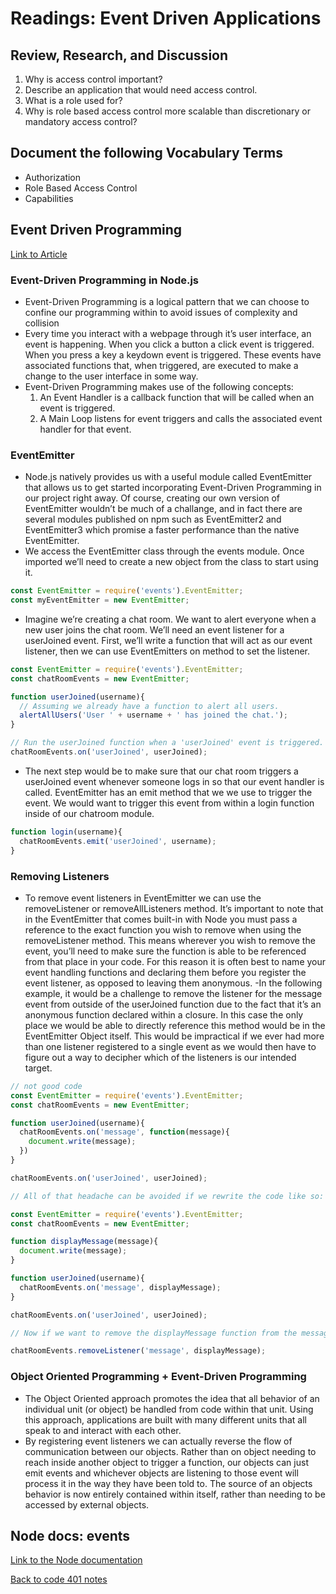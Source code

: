 
# Readings: Event Driven Applications

## Review, Research, and Discussion

1. Why is access control important?
1. Describe an application that would need access control.
1. What is a role used for?
1. Why is role based access control more scalable than discretionary or mandatory access control?

## Document the following Vocabulary Terms

- Authorization
- Role Based Access Control
- Capabilities

## Event Driven Programming

[Link to Article](https://www.digitalocean.com/community/tutorials/nodejs-event-driven-programming)

### Event-Driven Programming in Node.js

- Event-Driven Programming is a logical pattern that we can choose to confine our programming within to avoid issues of complexity and collision
- Every time you interact with a webpage through it’s user interface, an event is happening. When you click a button a click event is triggered. When you press a key a keydown event is triggered. These events have associated functions that, when triggered, are executed to make a change to the user interface in some way.
- Event-Driven Programming makes use of the following concepts:
  1. An Event Handler is a callback function that will be called when an event is triggered.
  1. A Main Loop listens for event triggers and calls the associated event handler for that event.

### EventEmitter

- Node.js natively provides us with a useful module called EventEmitter that allows us to get started incorporating Event-Driven Programming in our project right away. Of course, creating our own version of EventEmitter wouldn’t be much of a challange, and in fact there are several modules published on npm such as EventEmitter2 and EventEmitter3 which promise a faster performance than the native EventEmitter.
- We access the EventEmitter class through the events module. Once imported we’ll need to create a new object from the class to start using it.

```js
const EventEmitter = require('events').EventEmitter;
const myEventEmitter = new EventEmitter;
```

- Imagine we’re creating a chat room. We want to alert everyone when a new user joins the chat room. We’ll need an event listener for a userJoined event. First, we’ll write a function that will act as our event listener, then we can use EventEmitters on method to set the listener.

```js
const EventEmitter = require('events').EventEmitter;
const chatRoomEvents = new EventEmitter;

function userJoined(username){
  // Assuming we already have a function to alert all users.
  alertAllUsers('User ' + username + ' has joined the chat.');
}

// Run the userJoined function when a 'userJoined' event is triggered.
chatRoomEvents.on('userJoined', userJoined);
```

- The next step would be to make sure that our chat room triggers a userJoined event whenever someone logs in so that our event handler is called. EventEmitter has an emit method that we we use to trigger the event. We would want to trigger this event from within a login function inside of our chatroom module.

```js
function login(username){
  chatRoomEvents.emit('userJoined', username);
}
```

### Removing Listeners

- To remove event listeners in EventEmitter we can use the removeListener or removeAllListeners method. It’s important to note that in the EventEmitter that comes built-in with Node you must pass a reference to the exact function you wish to remove when using the removeListener method. This means wherever you wish to remove the event, you’ll need to make sure the function is able to be referenced from that place in your code. For this reason it is often best to name your event handling functions and declaring them before you register the event listener, as opposed to leaving them anonymous.
-In the following example, it would be a challenge to remove the listener for the message event from outside of the userJoined function due to the fact that it’s an anonymous function declared within a closure. In this case the only place we would be able to directly reference this method would be in the EventEmitter Object itself. This would be impractical if we ever had more than one listener registered to a single event as we would then have to figure out a way to decipher which of the listeners is our intended target.

```js
// not good code
const EventEmitter = require('events').EventEmitter;
const chatRoomEvents = new EventEmitter;

function userJoined(username){
  chatRoomEvents.on('message', function(message){
    document.write(message);
  })
}

chatRoomEvents.on('userJoined', userJoined);

// All of that headache can be avoided if we rewrite the code like so:

const EventEmitter = require('events').EventEmitter;
const chatRoomEvents = new EventEmitter;

function displayMessage(message){
  document.write(message);
}

function userJoined(username){
  chatRoomEvents.on('message', displayMessage);
}

chatRoomEvents.on('userJoined', userJoined);

// Now if we want to remove the displayMessage function from the message event’s list of handlers:

chatRoomEvents.removeListener('message', displayMessage);
```

### Object Oriented Programming + Event-Driven Programming

- The Object Oriented approach promotes the idea that all behavior of an individual unit (or object) be handled from code within that unit. Using this approach, applications are built with many different units that all speak to and interact with each other.
-  By registering event listeners we can actually reverse the flow of communication between our objects. Rather than on object needing to reach inside another object to trigger a function, our objects can just emit events and whichever objects are listening to those event will process it in the way they have been told to. The source of an objects behavior is now entirely contained within itself, rather than needing to be accessed by external objects.

## Node docs: events

[Link to the Node documentation](https://nodejs.org/api/events.html)

[Back to code 401 notes](../401-Javascript.md)